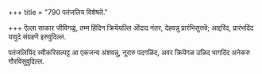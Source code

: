 +++
title = "790 पतंजलिय विशेषतॆ."

+++
ऎल्ला साकार जीविगळु, तम्म हिंदिन क्रियॆयल्लि ऒंदाद नंतर, देहवन्नु प्रारंभिसुत्तवॆ; आद्दरिंद, प्रारंभदिंद यावुदे संग्रहणॆ इरुवुदिल्ल.

पतंजलियिंद स्वीकरिसल्पट्ट आ एकजन्य अंशवन्नु, नूरारु पदगळिंद, अवर क्रियॆगळ उळिद भागदिंद अनेकरु गौरविसुवुदिल्ल.

